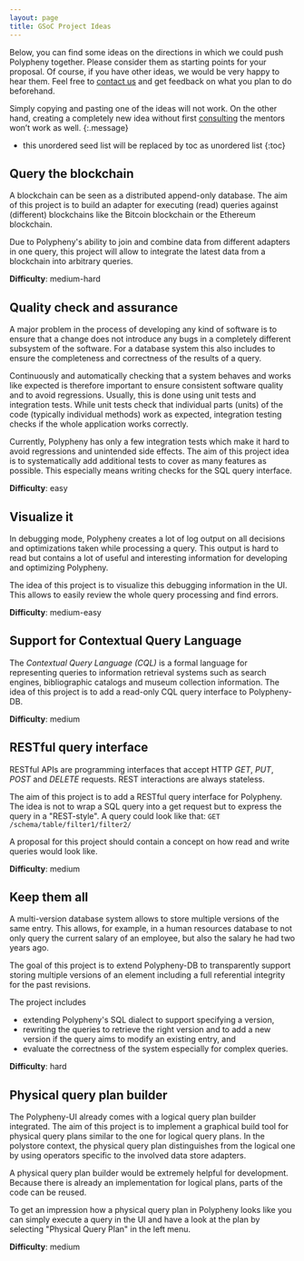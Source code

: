 ```yaml
---
layout: page
title: GSoC Project Ideas
---
```


Below, you can find some ideas on the directions in which we could push Polypheny together. Please consider them as starting points for your proposal. Of course, if you have other ideas, we would be very happy to hear them. Feel free to [contact us](/community/gsoc/#contact) and get feedback on what you plan to do beforehand.

Simply copying and pasting one of the ideas will not work. On the other hand, creating a completely new idea without first [consulting](/community/gsoc/#contact) the mentors won’t work as well.
{:.message}

* this unordered seed list will be replaced by toc as unordered list
{:toc}


## Query the blockchain
A blockchain can be seen as a distributed append-only database. The aim of this project is to build an adapter for executing (read) queries against (different) blockchains like the Bitcoin blockchain or the Ethereum blockchain.

Due to Polypheny's ability to join and combine data from different adapters in one query, this project will allow to integrate the latest data from a blockchain into arbitrary queries. 

**Difficulty**: medium-hard



## Quality check and assurance
A major problem in the process of developing any kind of software is to ensure that a change does not introduce any bugs in a completely different subsystem of the software. For a database system this also includes to ensure the completeness and correctness of the results of a query.

Continuously and automatically checking that a system behaves and works like expected is therefore important to ensure consistent software quality and to avoid regressions. Usually, this is done using unit tests and integration tests. While unit tests check that individual parts (units) of the code (typically individual methods) work as expected, integration testing checks if the whole application works correctly.

Currently, Polypheny has only a few integration tests which make it hard to avoid regressions and unintended side effects. The aim of this project idea is to systematically add additional tests to cover as many features as possible. This especially means writing checks for the SQL query interface.

**Difficulty**: easy



##  Visualize it
In debugging mode, Polypheny creates a lot of log output on all decisions and optimizations taken while processing a query. This output is hard to read but contains a lot of useful and interesting information for developing and optimizing Polypheny. 

The idea of this project is to visualize this debugging information in the UI. This allows to easily review the whole query processing and find errors. 

**Difficulty**: medium-easy



## Support for Contextual Query Language
The _Contextual Query Language (CQL)_ is a formal language for representing queries to information retrieval systems such as search engines, bibliographic catalogs and museum collection information. The idea of this project is to add a read-only CQL query interface to Polypheny-DB. 

**Difficulty**: medium



## RESTful query interface 
RESTful APIs are programming interfaces that accept HTTP _GET_, _PUT_, _POST_ and _DELETE_ requests. REST interactions are always stateless.

The aim of this project is to add a RESTful query interface for Polypheny. The idea is not to wrap a SQL query into a get request but to express the query in a "REST-style". A query could look like that: `GET /schema/table/filter1/filter2/`

A proposal for this project should contain a concept on how read and write queries would look like.

**Difficulty**: medium



## Keep them all     
A multi-version database system allows to store multiple versions of the same entry. This allows, for example, in a human resources database to not only query the current salary of an employee, but also the salary he had two years ago.  

The goal of this project is to extend Polypheny-DB to transparently support storing multiple versions of an element including a full referential integrity for the past revisions. 

The project includes
* extending Polypheny's SQL dialect to support specifying a version,
* rewriting the queries to retrieve the right version and to add a new version if the query aims to modify an existing entry, and
* evaluate the correctness of the system especially for complex queries.

**Difficulty**: hard



## Physical query plan builder
The Polypheny-UI already comes with a logical query plan builder integrated. The aim of this project is to implement a graphical build tool for physical query plans similar to the one for logical query plans. In the polystore context, the physical query plan distinguishes from the logical one by using operators specific to the involved data store adapters. 

A physical query plan builder would be extremely helpful for development. Because there is already an implementation for logical plans, parts of the code can be reused. 

To get an impression how a physical query plan in Polypheny looks like you can simply execute a query in the UI and have a look at the plan by selecting "Physical Query Plan" in the left menu.

**Difficulty**: medium


